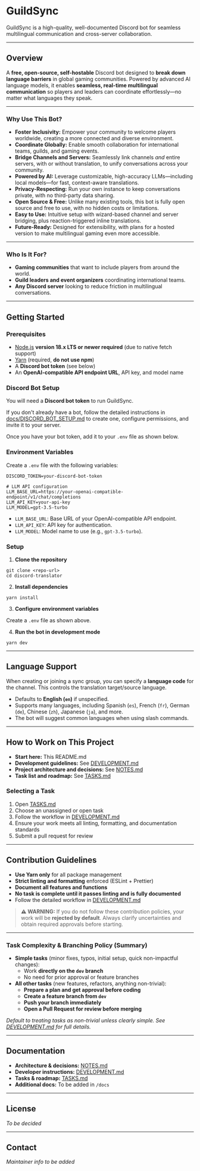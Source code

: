 # GuildSync

GuildSync is a high-quality, well-documented Discord bot for seamless multilingual communication and cross-server collaboration.

---

## Overview

A **free, open-source, self-hostable** Discord bot designed to **break down language barriers** in global gaming communities. Powered by advanced AI language models, it enables **seamless, real-time multilingual communication** so players and leaders can coordinate effortlessly—no matter what languages they speak.

---

### Why Use This Bot?

- **Foster Inclusivity:** Empower your community to welcome players worldwide, creating a more connected and diverse environment.
- **Coordinate Globally:** Enable smooth collaboration for international teams, guilds, and gaming events.
- **Bridge Channels and Servers:** Seamlessly link channels *and* entire servers, with or without translation, to unify conversations across your community.
- **Powered by AI:** Leverage customizable, high-accuracy LLMs—including local models—for fast, context-aware translations.
- **Privacy-Respecting:** Run your own instance to keep conversations private, with no third-party data sharing.
- **Open Source & Free:** Unlike many existing tools, this bot is fully open source and free to use, with no hidden costs or limitations.
- **Easy to Use:** Intuitive setup with wizard-based channel and server bridging, plus reaction-triggered inline translations.
- **Future-Ready:** Designed for extensibility, with plans for a hosted version to make multilingual gaming even more accessible.

---

### Who Is It For?

- **Gaming communities** that want to include players from around the world.
- **Guild leaders and event organizers** coordinating international teams.
- **Any Discord server** looking to reduce friction in multilingual conversations.

---

## Getting Started

### Prerequisites

- [Node.js](https://nodejs.org/) **version 18.x LTS or newer required** (due to native fetch support)
- [Yarn](https://yarnpkg.com/) (required, **do not use npm**)
- A **Discord bot token** (see below)
- An **OpenAI-compatible API endpoint URL**, API key, and model name

### Discord Bot Setup

You will need a **Discord bot token** to run GuildSync.

If you don't already have a bot, follow the detailed instructions in [docs/DISCORD_BOT_SETUP.md](./docs/DISCORD_BOT_SETUP.md) to create one, configure permissions, and invite it to your server.

Once you have your bot token, add it to your `.env` file as shown below.

### Environment Variables

Create a `.env` file with the following variables:

```
DISCORD_TOKEN=your-discord-bot-token

# LLM API configuration
LLM_BASE_URL=https://your-openai-compatible-endpoint/v1/chat/completions
LLM_API_KEY=your-api-key
LLM_MODEL=gpt-3.5-turbo
```

- `LLM_BASE_URL`: Base URL of your OpenAI-compatible API endpoint.
- `LLM_API_KEY`: API key for authentication.
- `LLM_MODEL`: Model name to use (e.g., `gpt-3.5-turbo`).

### Setup

1. **Clone the repository**

```
git clone <repo-url>
cd discord-translator
```

2. **Install dependencies**

```
yarn install
```

3. **Configure environment variables**

Create a `.env` file as shown above.

4. **Run the bot in development mode**

```
yarn dev
```

---

## Language Support

When creating or joining a sync group, you can specify a **language code** for the channel. This controls the translation target/source language.

- Defaults to **English (`en`)** if unspecified.
- Supports many languages, including Spanish (`es`), French (`fr`), German (`de`), Chinese (`zh`), Japanese (`ja`), and more.
- The bot will suggest common languages when using slash commands.

---

## How to Work on This Project

- **Start here:** This README.md
- **Development guidelines:** See [DEVELOPMENT.md](./DEVELOPMENT.md)
- **Project architecture and decisions:** See [NOTES.md](./NOTES.md)
- **Task list and roadmap:** See [TASKS.md](./TASKS.md)

### Selecting a Task

1. Open [TASKS.md](./TASKS.md)
2. Choose an unassigned or open task
3. Follow the workflow in [DEVELOPMENT.md](./DEVELOPMENT.md)
4. Ensure your work meets all linting, formatting, and documentation standards
5. Submit a pull request for review

---

## Contribution Guidelines

- **Use Yarn only** for all package management
- **Strict linting and formatting** enforced (ESLint + Prettier)
- **Document all features and functions**
- **No task is complete until it passes linting and is fully documented**
- Follow the detailed workflow in [DEVELOPMENT.md](./DEVELOPMENT.md)

> **⚠️ WARNING:** If you do not follow these contribution policies, your work will be **rejected by default**. Always clarify uncertainties and obtain required approvals before starting.

---

### Task Complexity & Branching Policy (Summary)

- **Simple tasks** (minor fixes, typos, initial setup, quick non-impactful changes):
  - Work **directly on the `dev` branch**
  - No need for prior approval or feature branches
- **All other tasks** (new features, refactors, anything non-trivial):
  - **Prepare a plan and get approval before coding**
  - **Create a feature branch from `dev`**
  - **Push your branch immediately**
  - **Open a Pull Request for review before merging**

_Default to treating tasks as non-trivial unless clearly simple. See [DEVELOPMENT.md](./DEVELOPMENT.md) for full details._

---

## Documentation

- **Architecture & decisions:** [NOTES.md](./NOTES.md)
- **Developer instructions:** [DEVELOPMENT.md](./DEVELOPMENT.md)
- **Tasks & roadmap:** [TASKS.md](./TASKS.md)
- **Additional docs:** To be added in `/docs`

---

## License

_To be decided_

---

## Contact

_Maintainer info to be added_
